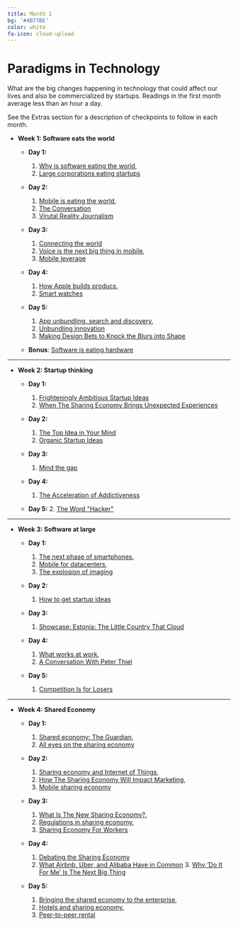 ```yaml
---
title: Month 1
bg: '#4B77BE'
color: white
fa-icon: cloud-upload
---
```


# Paradigms in Technology

What are the big changes happening in technology that could affect our lives and also be commercialized by startups. Readings in the first month average less than an hour a day. 

See the Extras section for a description of checkpoints to follow in each month.

- **Week 1: Software eats the world**

  * **Day 1:** 
  	1. [Why is software eating the world](http://www.aberdeeninvestment.com/wp-content/uploads/2009/11/Why-Software-Is-Eating-The-World-8-20-111.pdf), 
  	2. [Large corporations eating startups](http://techcrunch.com/2013/12/14/as-software-eats-the-world-non-tech-corporations-are-eating-startups/)

  * **Day 2:** 
  	1. [Mobile is eating the world](http://ben-evans.com/benedictevans/2014/10/28/presentation-mobile-is-eating-the-world), 
  	2. [The Conversation](http://ben-evans.com/benedictevans/2014/7/5/the-conversation)
    3. [Virutal Reality Journalism](http://www.wired.com/2015/04/virtual-reality-journalism-nyt-mag/)

  * **Day 3:** 
  	1. [Connecting the world](http://ben-evans.com/benedictevans/2014/8/26/connecting-the-world) 
  	2. [Voice is the next big thing in mobile](http://ben-evans.com/benedictevans/2014/10/1/voice-is-the-next-big-thing-in-mobile),
  	3. [Mobile leverage](http://ben-evans.com/benedictevans/2014/7/21/leverage)

  * **Day 4:** 
  	1. [How Apple builds producs](http://ben-evans.com/benedictevans/2014/10/30/apple-pay-partnerships-and-software-as-disruption), 
  	2. [Smart watches](http://ben-evans.com/benedictevans/2014/9/15/ways-to-think-about-watches)

  * **Day 5:** 
  	1. [App unbundling, search and discovery](http://ben-evans.com/benedictevans/2014/8/1/app-unbundling-search-and-discovery), 
  	2. [Unbundling innovation](http://ben-evans.com/benedictevans/2014/7/10/unbundling-innovation)
    3. [Making Design Bets to Knock the Blurs into Shape](http://firstround.com/review/great-design-leaders-make-bets-to-knock-the-blurs-into-shape/)

  * **Bonus**: [Software is eating hardware](http://www.firstround.com/article/hardware-adam-macbeth)

-------------------------

- **Week 2: Startup thinking**

  * **Day 1:** 
  	1. [Frighteningly Ambitious Startup Ideas](http://paulgraham.com/ambitious.html)
    2. [When The Sharing Economy Brings Unexpected Experiences](http://www.npr.org/blogs/alltechconsidered/2015/04/27/402563555/when-the-sharing-economy-brings-unexpected-experiences)

  * **Day 2:** 
  	1. [The Top Idea in Your Mind](http://paulgraham.com/top.html)
  	2. [Organic Startup Ideas](http://paulgraham.com/organic.html)

  * **Day 3:** 
  	1. [Mind the gap](http://paulgraham.com/gap.html) 

  * **Day 4:** 
  	1. [The Acceleration of Addictiveness](http://paulgraham.com/addiction.html)

  * **Day 5:** 
  	2. [The Word "Hacker"](http://paulgraham.com/gba.html) 

-------------------------

- **Week 3: Software at large**

  * **Day 1:** 
  	1. [The next phase of smartphones](http://ben-evans.com/benedictevans/2014/7/3/the-next-phase-of-smartphones), 
  	2. [Mobile for datacenters](http://www.wired.com/2014/08/datacenter-of-the-future/),
  	3. [The explosion of imaging](http://ben-evans.com/benedictevans/2014/6/24/imaging)

  * **Day 2:** 
  	1. [How to get startup ideas](http://paulgraham.com/startupideas.html)

  * **Day 3:** 
  	1. [Showcase: Estonia: The Little Country That Cloud](http://www.bhorowitz.com/estonia_the_little_country_that_cloud) 

  * **Day 4:** 
  	1. [What works at work](http://www.washingtonpost.com/blogs/on-leadership/wp/2014/10/10/peter-thiel-on-what-works-at-work/), 
  	2. [A Conversation With Peter Thiel](http://bits.blogs.nytimes.com/2014/09/12/a-conversation-with-peter-thiel/)

  * **Day 5:** 
  	1. [Competition Is for Losers](http://www.wsj.com/articles/peter-thiel-competition-is-for-losers-1410535536)

-------------------------

- **Week 4: Shared Economy**

  * **Day 1:** 
  	1. [Shared economy: The Guardian](http://www.theguardian.com/technology/2014/dec/21/sharing-economy-divisive-uber-airbnb),
  	2. [All eyes on the sharing economy](http://www.economist.com/news/technology-quarterly/21572914-collaborative-consumption-technology-makes-it-easier-people-rent-items)

  * **Day 2:** 
  	1. [Sharing economy and Internet of Things](https://gigaom.com/2014/12/13/why-the-sharing-economy-needs-the-internet-of-things/), 
  	2. [How The Sharing Economy Will Impact Marketing](http://techcrunch.com/2015/01/17/how-the-sharing-economy-will-impact-marketing/),
  	3. [Mobile sharing economy](http://www.entrepreneur.com/article/237646)

  * **Day 3:** 
  	1. [What Is The New Sharing Economy?](http://www.forbes.com/sites/emc/2013/07/30/what-is-the-new-sharing-economy/), 
  	2. [Regulations in sharing economy](http://www.techrepublic.com/article/the-sharing-economy-will-self-regulation-by-startups-suffice-to-protect-consumers/),
  	3. [Sharing Economy For Workers](http://www.nytimes.com/2014/08/17/technology/in-the-sharing-economy-workers-find-both-freedom-and-uncertainty.html)

  * **Day 4:** 
  	1. [Debating the Sharing Economy](http://greattransition.org/publication/debating-the-sharing-economy)
    2. [What Airbnb, Uber, and Alibaba Have in Common](https://hbr.org/2014/11/what-airbnb-uber-and-alibaba-have-in-common) 3. [Why ‘Do It For Me’ Is The Next Big Thing](http://techcrunch.com/2015/04/19/why-do-it-for-me-is-the-next-big-thing)


  * **Day 5:** 
  	1. [Bringing the shared economy to the enterprise](http://blog.pmarca.com/2013/08/28/bringing-the-shared-economy-to-the-enterprise-2/), 
  	2. [Hotels and sharing economy](http://www.wired.com/2014/11/hotels-sharing-economy/),
  	3. [Peer-to-peer rental](http://www.economist.com/news/leaders/21573104-internet-everything-hire-rise-sharing-economy)
